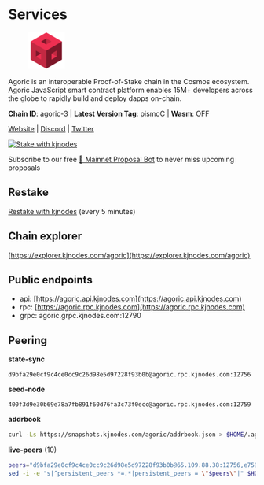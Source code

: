# Services

<figure><img src="https://raw.githubusercontent.com/kj89/cosmos-images/main/logos/agoric.png" alt=""><figcaption></figcaption></figure>

Agoric is an interoperable Proof-of-Stake chain in the Cosmos ecosystem.  Agoric JavaScript smart contract platform enables 15M+ developers across the  globe to rapidly build and deploy dapps on-chain.

**Chain ID**: agoric-3 | **Latest Version Tag**: pismoC | **Wasm**: OFF

[Website](https://agoric.com) | [Discord](https://discord.com/invite/qDW8DRes4s) | [Twitter](https://twitter.com/agoric)

[![Stake with kjnodes](https://i.ibb.co/cr44Q8j/button-stake-with-kjnodes.png)](https://restake.app/agoric/agoricvaloper1ku5sm2twlsywdrp4wz3kfwgyrtqtp0lpr3nvk8)

Subscribe to our free [🤖 Mainnet Proposal Bot](https://t.me/kjnodes_proposal_bot) to never miss upcoming proposals

## Restake

[Restake with kjnodes](https://restake.app/agoric/agoricvaloper1ku5sm2twlsywdrp4wz3kfwgyrtqtp0lpr3nvk8) (every 5 minutes)
## Chain explorer
[https://explorer.kjnodes.com/agoric](https://explorer.kjnodes.com/agoric)

## Public endpoints

* api: [https://agoric.api.kjnodes.com](https://agoric.api.kjnodes.com)
* rpc: [https://agoric.rpc.kjnodes.com](https://agoric.rpc.kjnodes.com)
* grpc: agoric.grpc.kjnodes.com:12790

## Peering

**state-sync**

```text
d9bfa29e0cf9c4ce0cc9c26d98e5d97228f93b0b@agoric.rpc.kjnodes.com:12756
```

**seed-node**

```text
400f3d9e30b69e78a7fb891f60d76fa3c73f0ecc@agoric.rpc.kjnodes.com:12759
```

**addrbook**
```bash
curl -Ls https://snapshots.kjnodes.com/agoric/addrbook.json > $HOME/.agoric/config/addrbook.json
```

**live-peers** (10)
```bash
peers="d9bfa29e0cf9c4ce0cc9c26d98e5d97228f93b0b@65.109.88.38:12756,e759de7a872eff293ab1316a0745eb5fdd5614f3@88.217.142.187:26656,47c35c8137ad2098e0b2a79077fea93a530034d8@185.144.83.130:26656,f095bb53006ebddcbbf29c8df70dddcba6419e36@142.93.145.13:26656,03c7d68a1433dde6db1acbbdf98712609843cc8f@161.97.187.189:36656,2aedd7163a8ee725507e461b13fb90c091ee1c42@128.0.51.32:26656,ca4c3b9d0cf78d934a3b972c328db2e4a9a66c42@64.32.40.114:26656,cef26a8de3aa31f1f4e63898b38667b0816f35d3@14.224.155.176:26656,16f2ad1b7f154d6f8751c0ab7453e24f32ee8db3@95.217.45.52:26656,ebc272824924ea1a27ea3183dd0b9ba713494f83@195.3.220.135:27106"
sed -i -e "s|^persistent_peers *=.*|persistent_peers = \"$peers\"|" $HOME/.agoric/config/config.toml
```
